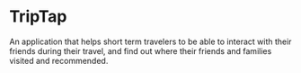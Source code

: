# TripTap
An application that helps short term travelers to be able to interact with their friends during their travel,
and find out where their friends and families visited and recommended. 
